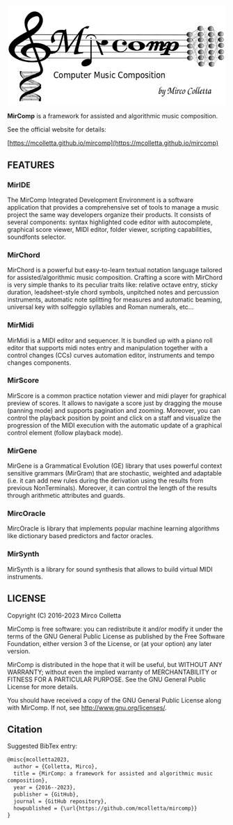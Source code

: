 ![MirComp Logo](/docs/assets/images/logo.png)


**MirComp** is a framework for assisted and algorithmic music composition.


See the official website for details:

[https://mcolletta.github.io/mircomp](https://mcolletta.github.io/mircomp)


## FEATURES


### MirIDE

The MirComp Integrated Development Environment is a software application that provides a comprehensive set of tools to manage a music project the same way developers organize their products.
It consists of several components: syntax highlighted code editor with autocomplete, graphical score viewer, MIDI editor, folder viewer, scripting capabilities, soundfonts selector.


### MirChord

MirChord is a powerful but easy-to-learn textual notation language tailored for assisted/algorithmic music composition.
Crafting a score with MirChord is very simple thanks to its peculiar traits like: relative octave entry, sticky duration, leadsheet-style chord symbols, unpitched notes and percussion instruments, automatic note splitting for measures and automatic beaming, universal key with solfeggio syllables and Roman numerals, etc...


### MirMidi

MirMidi is a MIDI editor and sequencer. It is bundled up with a piano roll editor that supports midi notes entry and manipulation together with a control changes (CCs) curves automation editor, instruments and tempo changes components.


### MirScore

MirScore is a common practice notation viewer and midi player for graphical preview of scores. It allows to navigate a score just by dragging the mouse (panning mode) and supports pagination and zooming. Moreover, you can control the playback position by point and click on a staff and visualize the progression of the MIDI execution with the automatic update of a graphical control element (follow playback mode).


### MirGene

MirGene is a Grammatical Evolution (GE) library that uses powerful context sensitive grammars (MirGram) that are stochastic, weighted and adaptable (i.e. it can add new rules during the derivation using the results from previous NonTerminals).
Moreover, it can control the length of the results through arithmetic attributes and guards.


### MircOracle

MircOracle is library that implements popular machine learning algorithms like dictionary based predictors and factor oracles.


### MirSynth

MirSynth is a library for sound synthesis that allows to build virtual MIDI instruments.



## LICENSE

Copyright (C) 2016-2023 Mirco Colletta

MirComp is free software: you can redistribute it and/or modify
it under the terms of the GNU General Public License as published by
the Free Software Foundation, either version 3 of the License, or
(at your option) any later version.

MirComp is distributed in the hope that it will be useful,
but WITHOUT ANY WARRANTY; without even the implied warranty of
MERCHANTABILITY or FITNESS FOR A PARTICULAR PURPOSE.  See the
GNU General Public License for more details.

You should have received a copy of the GNU General Public License
along with MirComp.  If not, see <http://www.gnu.org/licenses/>.


## Citation

Suggested BibTex entry:

```
@misc{mcolletta2023,
  author = {Colletta, Mirco},
  title = {MirComp: a framework for assisted and algorithmic music composition},
  year = {2016--2023},
  publisher = {GitHub},
  journal = {GitHub repository},
  howpublished = {\url{https://github.com/mcolletta/mircomp}}
}
```
